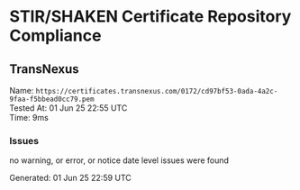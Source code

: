 # STIR/SHAKEN Certificate Repository Compliance

## TransNexus

Name: `https://certificates.transnexus.com/0172/cd97bf53-0ada-4a2c-9faa-f5bbead0cc79.pem`\
Tested At: 01 Jun 25 22:55 UTC\
Time: 9ms

### Issues

no warning, or error, or notice date level issues were found

Generated: 01 Jun 25 22:59 UTC